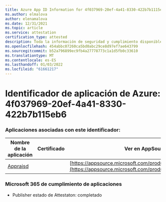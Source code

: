 ```yaml
---
title: Azure App ID Information for 4f037969-20ef-4a41-8330-422b7b1115eb6
ms.author: elmalova
author: elenamalova
ms.date: 12/31/2021
ms.topic: article
ms.service: attestation
certification_type: attested
description: Toda la información de seguridad y cumplimiento disponible para 4f037969-20ef-4a41-8330-422b7b115eb6.
ms.openlocfilehash: 454abbc07260ca5bd0abc29ce8d97ef7ae643799
ms.sourcegitcommit: b52a796899ec9fb4a27778773c1a1d5fb0c33610
ms.translationtype: MT
ms.contentlocale: es-ES
ms.lasthandoff: 01/03/2022
ms.locfileid: "61661217"
---
```

# <a name="azure-app-id-4f037969-20ef-4a41-8330-422b7b115eb6"></a>Identificador de aplicación de Azure: 4f037969-20ef-4a41-8330-422b7b115eb6


### <a name="apps-associated-with-this-id"></a>Aplicaciones asociadas con este identificador:
| **Nombre de la aplicación** | **Certificado** | **Ver en AppSource** |
|--------------|---------------|-----------------------|
| [Appraisd](https://docs.microsoft.com/microsoft-365-app-certification/forward/WA200003123) |  | [https://appsource.microsoft.com/product/office/WA200003123](https://appsource.microsoft.com/product/office/WA200003123) |

### <a name="microsoft-365-app-compliance-status"></a>Microsoft 365 de cumplimiento de aplicaciones
- Publisher estado de Attestaton: completado

